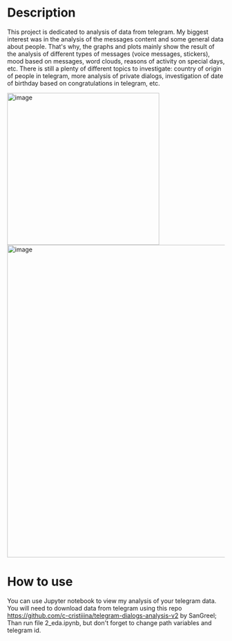# Description
This project is dedicated to analysis of data from telegram. My biggest interest was in the analysis of the messages content and some general data about people. That's why, the graphs and plots mainly show the result of the analysis of different types of messages (voice messages, stickers), mood based on messages, word clouds, reasons of activity on special days, etc. There is still a plenty of different topics to investigate: country of origin of people in telegram, more analysis of private dialogs, investigation of date of birthday based on congratulations in telegram, etc.

<img width="352" alt="image" src="https://user-images.githubusercontent.com/52323594/168921722-c9d42259-a913-491f-9d03-c906c3f46678.png">
<img width="724" alt="image" src="https://user-images.githubusercontent.com/52323594/166342549-00946ed1-19f0-48f3-a9f1-54332bcf6fff.png">

# How to use
You can use Jupyter notebook to view my analysis of your telegram data.
You will need to download data from telegram using this repo https://github.com/c-cristiiina/telegram-dialogs-analysis-v2 by SanGreel;
Than run file 2_eda.ipynb, but don't forget to change path variables and telegram id.

